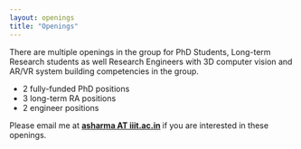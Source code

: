 ```yaml
---
layout: openings
title: "Openings"
---
```


There are multiple openings in the group for PhD Students, Long-term Research students as well Research Engineers with 3D computer vision and AR/VR system building competencies in the group.

- 2 fully-funded PhD positions
- 3 long-term RA positions
- 2 engineer positions

Please email me at <b> [asharma AT iiit.ac.in](mailto:asharma.iiit.ac.in) </b> if you are interested in these openings.
